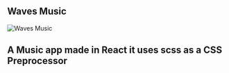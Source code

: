 ## Waves Music

![Waves Music]([url=https://ibb.co/MVp5Zgc][img]https://i.ibb.co/xjG8X21/Waves-Music-Player.png[/img][/url])
## A Music app made in React it uses scss as a CSS Preprocessor
